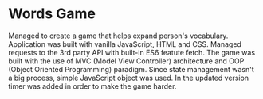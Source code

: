 # Words Game

Managed to create a game that helps expand person's vocabulary. Application was built with vanilla JavaScript, HTML and CSS. Managed requests to the 3rd party API with built-in ES6 featute fetch. The game was built with the use of MVC (Model View Controller) architecture and OOP (Object Oriented Programming) paradigm. Since state management wasn't a big process, simple JavaScript object was used. In the updated version timer was added in order to make the game harder.
